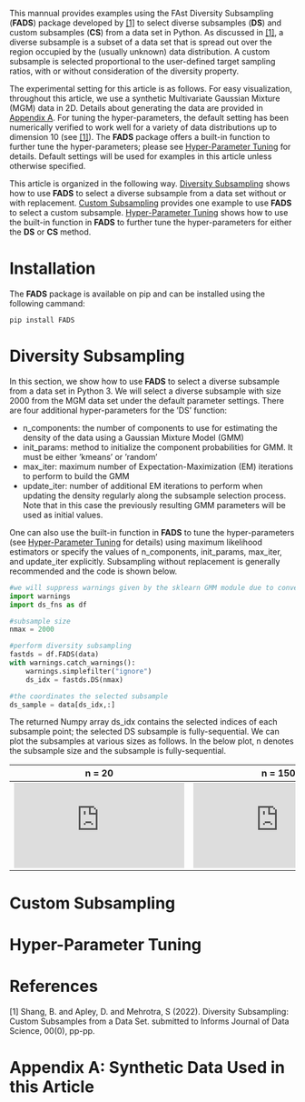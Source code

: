 
This mannual provides examples using the FAst Diversity Subsampling (**FADS**) package developed by [[1]](#1) to select diverse subsamples (**DS**) and custom subsamples (**CS**) from a data set in Python. As discussed in [[1]](#1), a diverse subsample is a subset of a data set that is spread out over the region occupied by the (usually unknown) data distribution. A custom subsample is selected proportional to the user-defined target sampling ratios, with or without consideration of the diversity property.

The experimental setting for this article is as follows. For easy visualization, throughout this article, we use a synthetic Multivariate Gaussian Mixture (MGM) data in 2D. Details about generating the data are provided in [Appendix A](#appendix-A:-synthetic-data-used-in-this-article). For tuning the hyper-parameters, the default setting has been numerically verified to work well for a variety of data distributions up to dimension 10 (see [[1]](#1)). The **FADS** package offers a built-in function to further tune the hyper-parameters; please see [Hyper-Parameter Tuning](#hyper-parameter-tuning) for details. Default settings will be used for examples in this article unless otherwise specified.

This article is organized in the following way. [Diversity Subsampling](#diversity-subsampling) shows how to use **FADS** to select a diverse subsample from a data set without or with replacement. [Custom Subsampling](#custom-subsampling) provides one example to use **FADS** to select a custom subsample. [Hyper-Parameter Tuning](#hyper-parameter-tuning) shows how to use the built-in function in **FADS** to further tune the hyper-parameters for either the **DS** or **CS** method.

# Installation 
The **FADS** package is available on pip and can be installed using the following cammand:
```console
pip install FADS
```


# Diversity Subsampling 

In this section, we show how to use **FADS** to select a diverse subsample from a data set in Python 3. We will select a diverse subsample with size 2000 from the MGM data set under the default parameter settings. There are four additional hyper-parameters for the ’DS’ function: 
- n_components: the number of components to use for estimating the density of the data using a Gaussian Mixture Model (GMM)
- init_params: method to initialize the component probabilities for GMM. It must be either ’kmeans’ or ’random’
- max_iter: maximum number of Expectation-Maximization (EM) iterations to perform to build the GMM
- update_iter: number of additional EM iterations to perform when updating the density regularly along the subsample
selection process. Note that in this case the previously resulting GMM parameters will be used as initial values.

One can also use the built-in function in **FADS** to tune the hyper-parameters (see [Hyper-Parameter Tuning](#hyper-parameter-tuning) for details) using maximum likelihood estimators or specify the values of n_components, init_params, max_iter, and update_iter explicitly. Subsampling without replacement is generally recommended and the code is shown below.

```python
#we will suppress warnings given by the sklearn GMM module due to convergence issues
import warnings
import ds_fns as df

#subsample size
nmax = 2000

#perform diversity subsampling
fastds = df.FADS(data)
with warnings.catch_warnings():
    warnings.simplefilter("ignore")
    ds_idx = fastds.DS(nmax)

#the coordinates the selected subsample
ds_sample = data[ds_idx,:]
```

The returned Numpy array ds_idx contains the selected indices of each subsample point; the selected DS subsample is fully-sequential. We can plot the subsamples at various sizes as follows. In the below plot, n denotes the subsample size and the subsample is fully-sequential. 

n = 20            |  n = 150 |n = 450
:-------------------------:|:-------------------------:|:-------------------------
![alt text](https://github.com/boyangshang/FADS/blob/main/Graphs4Readme/sea-subsample/2D_gmm_n_50_DS_norep_subsample.pdf)  |  ![alt text](https://github.com/boyangshang/FADS/blob/main/Graphs4Readme/sea-subsample/2D_gmm_n_150_DS_norep_subsample.pdf) | ![alt text](https://github.com/boyangshang/FADS/blob/main/Graphs4Readme/sea-subsample/2D_gmm_n_450_DS_norep_subsample.pdf)

# Custom Subsampling

# Hyper-Parameter Tuning

# References
<a id="1">[1]</a> 
Shang, B. and Apley, D. and Mehrotra, S (2022). 
Diversity Subsampling: Custom Subsamples from a Data Set. 
submitted to Informs Journal of Data Science, 00(0), pp-pp.

# Appendix A: Synthetic Data Used in this Article

